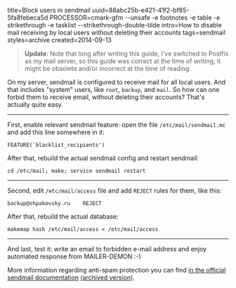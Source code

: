 title=Block users in sendmail
uuid=88abc25b-e421-41f2-bf85-5fa8febeca5d
PROCESSOR=cmark-gfm --unsafe -e footnotes -e table -e strikethrough -e tasklist --strikethrough-double-tilde
intro=How to disable mail receiving by local users without deleting their accounts
tags=sendmail
styles=archive
created=2014-09-13

> **Update**: Note that long after writing this guide, I've switched to Postfix as my mail server, so this guide was correct at the time of writing, it might be obsolete and/or incorrect at the time of reading.

On my server, sendmail is configured to receive mail for all local users.
And that includes "system" users, like `root`, `backup`, and `mail`.
So how can one forbid them to receive email, without deleting their accounts?
That's actually quite easy.

* * *

First, enable relevant sendmail feature: open the file `/etc/mail/sendmail.mc`
and add this line somewhere in it:

	FEATURE(`blacklist_recipients')

After that, rebuild the actual sendmail config and restart sendmail:

	cd /etc/mail; make; service sendmail restart

* * *

Second, edit `/etc/mail/access` file and add `REJECT` rules for them, like this:

	backup@shpakovsky.ru	REJECT

After that, rebuild the actual database:

	makemap hash /etc/mail/access < /etc/mail/access

* * *

And last, test it: write an email to forbidden e-mail address and enjoy
automated response from MAILER-DEMON :-)

More information regarding anti-spam protection you can find
[in the official sendmail documentation](http://www.sendmail.com/sm/open_source/docs/m4/anti_spam.html) [(archived version)](http://archive.is/mnRVL).
